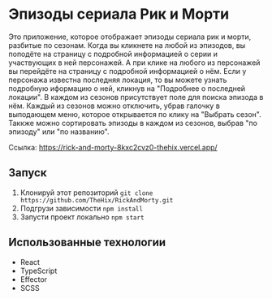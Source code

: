 # Эпизоды сериала Рик и Морти

Это приложение, которое отображает эпизоды сериала рик и морти, разбитые по сезонам. Когда вы кликнете на любой из эпизодов, вы поподёте на страницу с подробной информацией о серии и участвующих в ней персонажей. А при клике на любого из персонажей вы перейдёте на страницу с подробной информацией о нём. Если у персонажа известна последняя локация, то вы можете узнать подробную иформацию о ней, кликнув на "Подробнее о последней локации". В каждом из сезонов присутствует поле для поиска эпизода в нём. Каждый из сезонов можно отключить, убрав галочку в выподающем меню, которое открывается по клику на "Выбрать сезон". Таккже можно сортировать эпизоды в каждом из сезонов, выбрав "по эпизоду" или "по названию".

Ссылка: https://rick-and-morty-8kxc2cvz0-thehix.vercel.app/
## Запуск

1. Клонируй этот репозиторий
``
git clone https://github.com/TheHix/RickAndMorty.git
``
2. Подгрузи зависимости 
``
npm install
``
3. Запусти проект локально
``
npm start
``

## Использованные технологии
- React
- TypeScript
- Effector
- SCSS
